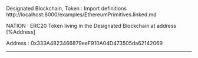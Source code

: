 Designated Blockchain, Token
: Import definitions http://localhost:8000/examples/EthereumPrimitives.linked.md

NATION
: ERC20 Token living in the Designated Blockchain at address [%Address]

Address
: 0x333A4823466879eeF910A04D473505da62142069

---